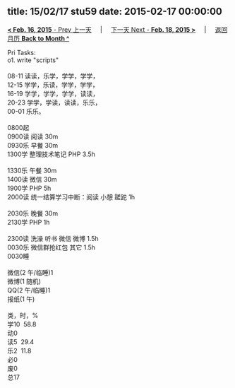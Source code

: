 title: 15/02/17 stu59
date: 2015-02-17 00:00:00
---
[**< Feb. 16, 2015** - Prev 上一天](/lifelogs/2015/02/d16.html) &nbsp; &nbsp; | &nbsp; &nbsp; [下一天 Next - **Feb. 18, 2015 >**](/lifelogs/2015/02/d18.html) &nbsp; &nbsp; |  &nbsp; &nbsp; [返回月历 **Back to Month ^**](/lifelogs/2015/02/index.html)
<br/><div>Pri Tasks:<br/>o1. write "scripts"<div><br/></div>08-11 读读，乐学，学学，学学，<br/>12-15 学学，乐读，学学，学学，<br/>16-19 学学，学学，学学，读读，<br/>20-23 学学，学读，读读，乐乐，</div><div>00-01 乐乐。<br/><div><br/></div>0800起<br/>0900读 阅读 30m</div><div>0930乐 早餐 30m<br/>1300学 整理技术笔记 PHP 3.5h<div><br/></div>1330乐 午餐 30m</div><div>1400读 微信 30m<br/>1900学 PHP 5h</div><div>2000读 统一结算学习中断：阅读 小憩 蹉跎 1h</div><div><div><br/></div>2030乐 晚餐 30m<br/>2130学 PHP 1h<div><br/></div>2300读 洗澡 听书 微信 微博 1.5h<br/>0030乐 微信群抢红包 其它 1.5h</div><div>0030睡<div><br/></div>微信(2 午/临睡)1<br/>微博(1 随机)<br/>QQ(2 午/临睡)1<br/>报纸(1 午)<div><br/></div>类，时，%<br/>学10  58.8<br/>动0<br/>读5  29.4<br/>乐2  11.8<br/>必0<br/>废0<br/>总17</div>
